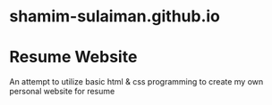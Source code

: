 # shamim-sulaiman.github.io
# Resume Website
An attempt to utilize basic html & css programming to create my own personal website for resume
